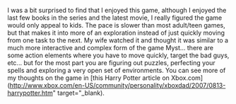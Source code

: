 I was a bit surprised to find that I enjoyed this game, although I enjoyed the last few books in the series and the latest movie, I really figured the game would only appeal to kids. The pace is slower than most adult/teen games, but that makes it into more of an exploration instead of just quickly moving from one task to the next. My wife watched it and thought it was similar to a much more interactive and complex form of the game Myst... there are some action elements where you have to move quickly, target the bad guys, etc... but for the most part you are figuring out puzzles, perfecting your spells and exploring a very open set of environments. You can see more of my thoughts on the game in [this Harry Potter article on Xbox.com](http://www.xbox.com/en-US/community/personality/xboxdad/2007/0813-harrypotter.htm" target="_blank).